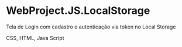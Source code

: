 # WebProject.JS.LocalStorage
Tela de Login com cadastro e autenticação via token no Local Storage

CSS, HTML, Java Script
